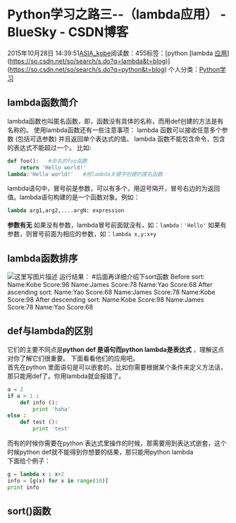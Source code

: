 # Python学习之路三--（lambda应用） - BlueSky - CSDN博客
2015年10月28日 14:39:51[ASIA_kobe](https://me.csdn.net/ASIA_kobe)阅读数：455标签：[python																[lambda																[应用](https://so.csdn.net/so/search/s.do?q=应用&t=blog)](https://so.csdn.net/so/search/s.do?q=lambda&t=blog)](https://so.csdn.net/so/search/s.do?q=python&t=blog)
个人分类：[Python学习](https://blog.csdn.net/ASIA_kobe/article/category/5896995)
## lambda函数简介
lambda函数也叫匿名函数，即，函数没有具体的名称，而用def创建的方法是有名称的。 
使用lambda函数还有一些注意事项： 
lambda 函数可以接收任意多个参数 (包括可选参数) 并且返回单个表达式的值。 
lambda 函数不能包含命令，包含的表达式不能超过一个。 比如:
```python
def foo():   #命名的foo函数
    return 'Hello world!'
lambda:'Hello world!'   #用lambda关键字创建的匿名函数
```
lambda语句中，冒号前是参数，可以有多个，用逗号隔开，冒号右边的为返回值。lambda语句构建的是一个函数对象。例如：
```python
lambda arg1,arg2,....argN: expression
```
**参数有无**
如果没有参数，lambda冒号前面就没有，如：`lambda：'Hello'`
如果有参数，则冒号前面为相应的参数，如：`lambda x,y:x+y`
## lambda函数排序
![这里写图片描述](https://img-blog.csdn.net/20151028110816958)
运行结果：   #后面再详细介绍下sort函数 
Before sort: 
Name:Kobe    Score:98 
Name:James   Score:78 
Name:Yao     Score:68
After ascending sort: 
Name:Yao     Score:68 
Name:James   Score:78 
Name:Kobe    Score:98
After descending sort: 
Name:Kobe    Score:98 
Name:James   Score:78 
Name:Yao     Score:68
## def与lambda的区别
它们的主要不同点是**python def 是语句而python lambda是表达式** ，理解这点对你了解它们很重要。 下面看看他们的应用吧。  
首先在python 里面语句是可以嵌套的，比如你需要根据某个条件来定义方法话，那只能用def了。你用lambda就会报错了。
```python
a = 2 
if a > 1 : 
    def info (): 
        print 'haha' 
else : 
    def test (): 
        print 'test'
```
而有的时候你需要在python 表达式里操作的时候，那需要用到表达式嵌套，这个时候python def就不能得到你想要的结果，那只能用python lambda  
下面给个例子： 
```python
g = lambda x : x+2
info = [g(x) for x in range(10)] 
print info
```
## sort()函数
